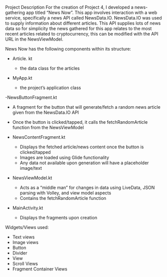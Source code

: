 Project Description
For the creation of Project 4, I developed a news-gathering app titled “News Now”. This app involves interaction with a web service, specifically a news API called NewsData.IO. NewsData.IO was used to supply information about different articles. This API supplies lots of news data so for simplicity the news gathered for this app relates to the most recent articles related to cryptocurrency, this can be modified with the API URL in the NewsViewModel.

News Now has the following components within its structure:
- Article. kt
  - the data class for the articles

- MyApp.kt 
  - the project’s application class

-NewsButtonFragment.kt 
  - A fragment for the button that will generate/fetch a random news article given from the NewsData.IO API
  - Once the button is clicked/tapped, it calls the fetchRandomArticle function from the NewsViewModel

- NewsContentFragment.kt
  - Displays the fetched article/news content once the button is clicked/tapped
  - Images are loaded using Glide functionality
  - Any data not available upon generation will have a placeholder image/text

- NewsViewModel.kt
  - Acts as a “middle man” for changes in data using LiveData, JSON parsing with Volley, and view model aspects
  - Contains the fetchRandomArticle function 

- MainActivity.kt
  - Displays the fragments upon creation



Widgets/Views used:
- Text views
- Image views
- Button
- Divider
- View
- Scroll Views
- Fragment Container Views


